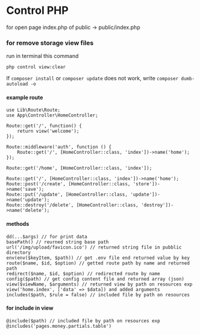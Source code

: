 # Control PHP
for open page index.php of public -> public/index.php

### for remove storage view files
run in terminal this command

    php control view:clear

If `composer install` or `composer update` does not work, write `composer dumb-autoload -o`

#### example route

    use Lib\Route\Route;
    use App\Controller\HomeController;

    Route::get('/', function() {
        return view('welcome');
    });
    
    Route::middleware('auth', function () {
        Route::get('/', [HomeController::class, 'index'])->name('home');
    });
    
    Route::get('/home', [HomeController::class, 'index']);
    
    Route::get('/', [HomeController::class, 'index'])->name('home');
    Route::post('/create', [HomeController::class, 'store'])->name('save');
    Route::put('/update', [HomeController::class, 'update'])->name('update');
    Route::destroy('/delete', [HomeController::class, 'destroy'])->name('delete');


#### methods

    dd(...$args) // for print data
    basePath() // reurned string base path
    url('/img/upload/favicon.ico') // returned string file in pubblic directory
    env(env($keyItem, $path)) // get .env file end returned value by key
    route($name, $id, $option) // getted route path by name and returned path
    redirect($name, $id, $option) // redirected route by name
    config($path) // get config content file and returned array (json)
    view($viewName, $arguments) // returned view by path on resources exp view('home.index', ['data' => $data]) and added arguments
    includes($path, $rule = false) // included file by path on resources
    
#### for include in view 

    @include($path) // included file by path on resources exp @includes('pages.money.partials.table')